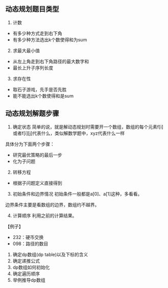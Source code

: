 ## 动态规划题目类型

1. 计数
- 有多少种方式走到右下角
- 有多少种方法选出k个数使得和为sum

2. 求最大最小值
- 从左上角走到右下角路径的最大数字和
- 最长上升子序列长度

3. 求存在性
- 取石子游戏，先手是否先胜
- 能不能选出k个数使得和是sum

## 动态规划解题步骤
1. 确定状态
简单的说，就是解动态规划时需要开一个数组，数组的每个元素f[i]或者f[i][j]代表什么，类似解数学题中，xyz代表什么一样
   
具体分为下面两个步骤：
- 研究最优策略的最后一步
- 化为子问题

2. 转移方程
- 根据子问题定义直接得到

3. 初始条件和边界情况
初始条件一般都是a[0]、a[1]这种，多看看。
   
边界条件主要是看数组的边界，数组约不越界。

4. 计算顺序
利用之前的计算结果。
   

【例子】
- 232：硬币交换
- 098：路径的数目



1. 确定dp数组(dp table)以及下标的含义
2. 确定递推公式
3. dp数组如何初始化
4. 确定遍历顺序
5. 举例推导dp数组

